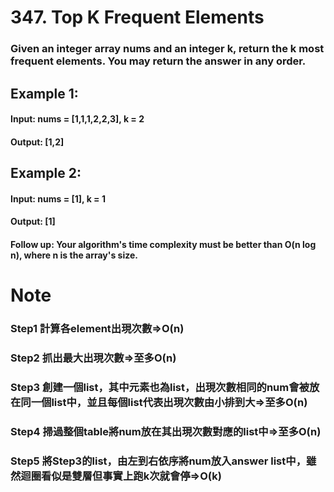 # 347. Top K Frequent Elements
### Given an integer array nums and an integer k, return the k most frequent elements. You may return the answer in any order.

 

## Example 1:  

#### Input: nums = [1,1,1,2,2,3], k = 2  
#### Output: [1,2] 
## Example 2:  

#### Input: nums = [1], k = 1
#### Output: [1]  
 

#### Follow up:  Your algorithm's time complexity must be better than O(n log n), where n is the array's size.


# Note  
### Step1 計算各element出現次數=>O(n)  
### Step2 抓出最大出現次數=>至多O(n)  
### Step3 創建一個list，其中元素也為list，出現次數相同的num會被放在同一個list中，並且每個list代表出現次數由小排到大=>至多O(n)  
### Step4 掃過整個table將num放在其出現次數對應的list中=>至多O(n)  
### Step5 將Step3的list，由左到右依序將num放入answer list中，雖然迴圈看似是雙層但事實上跑k次就會停=>O(k)
